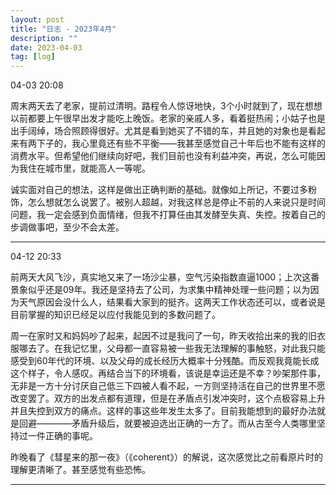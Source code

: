 ```yaml
---
layout: post
title: "日志 - 2023年4月"
description: ""
date: 2023-04-03
tag: [log]
---
```

04-03 20:08

周末两天去了老家，提前过清明。路程令人惊讶地快，3个小时就到了，现在想想以前都要上午很早出发才能吃上晚饭。老家的亲戚人多，看着挺热闹；小姑子也是出手阔绰，场合照顾得很好。尤其是看到她买了不错的车，并且她的对象也是看起来有两下子的，我心里竟还有些不平衡——我甚至感觉自己十年后也不能有这样的消费水平。但希望他们继续向好吧，我们目前也没有利益冲突，再说，怎么可能因为我住在城市里，就能高人一等呢。

诚实面对自己的想法，这样是做出正确判断的基础。就像如上所记，不要过多粉饰，怎么想就怎么说罢了。被别人超越，对我这样总是停止不前的人来说只是时间问题，我一定会感到负面情绪，但我不打算任由其发酵至失真、失控。按着自己的步调做事吧，至少不会太差。

---
04-12 20:33

前两天大风飞沙，真实地又来了一场沙尘暴，空气污染指数直逼1000；上次这番景象似乎还是09年。我还是坚持去了公司，为求集中精神处理一些问题；以为因为天气原因会没什么人，结果看大家到的挺齐。这两天工作状态还可以，或者说是目前掌握的知识已经足以应付我能见到的多数问题了。

周一在家时又和妈妈吵了起来，起因不过是我问了一句，昨天收拾出来的我的旧衣服哪去了。在我记忆里，父母都一直容易被一些我无法理解的事触怒，对此我只能感受到60年代的环境、以及父母的成长经历大概率十分残酷。而反观我竟能长成这个样子，令人感叹。再结合当下的环境看，该说是幸运还是不幸？吵架那件事，无非是一方十分讨厌自己低三下四被人看不起，一方则坚持活在自己的世界里不愿改变罢了。双方的出发点都有道理，但是在矛盾点引发冲突时，这个点极容易上升并且失控到双方的痛点。这样的事这些年发生太多了。目前我能想到的最好办法就是回避————矛盾升级后，就要被迫选出正确的一方了。而从古至今人类哪里坚持过一件正确的事呢。

昨晚看了《彗星来的那一夜》（《coherent》）的解说，这次感觉比之前看原片时的理解更清晰了。甚至感觉有些恐怖。

---